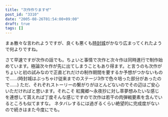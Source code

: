 ```yaml
---
title: "次作作りますぜ"
post_id: "3310"
date: "2005-08-26T01:54:00+09:00"
draft: true
tags: []
---
```



まぁ散々な言われようですが、良くも悪くも[時封城](https://danmaq.com/!/thA/)がかなり広まってくれたようで何よりですね。

さて早速ですが次作の話でも。ちょいと事情で次作と次々作は同時進行で制作始めています。極論次々作が先に出てしまうこともあり得ます。と言うのも次作がちょいと初の試みなので正直どれだけの制作期間を要するか予想がつかないもので……(時封城はぶっちゃけ従来までのステージ3作で色々培った部分があったので……) ただ、それぞれストーリーの繋がりがほとんどないのでその辺はご安心いただければと思います。それこそ 紅魔郷～永夜抄に対し萃夢想みたいな感じを連想して貰えれば丁度そんな感じですので次作は若干の肉弾戦要素を含んでいるところも似てますな。 ネタバレするには過ぎるくらい絶望的に完成度がないので続きはまた今度にでも。
